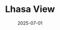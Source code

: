 ---
title: "Lhasa View"
date: 2025-07-01
location: "Lhasa"
description: "A scene from Lhasa"
image: "images/20250701lhasa-47-.jpg"
---